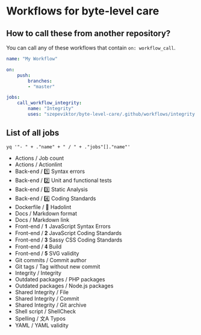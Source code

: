 # Workflows for byte-level care

## How to call these from another repository?

You can call any of these workflows that contain `on: workflow_call`.

```yaml
name: "My Workflow"

on:
    push:
        branches:
        - "master"

jobs:
    call_workflow_integrity:
        name: "Integrity"
        uses: "szepeviktor/byte-level-care/.github/workflows/integrity.yml@master"
```

## List of all jobs

`yq '"- " + ."name" + " / " + ."jobs"[]."name"'`

- Actions / Job count
- Actions / Actionlint
- Back-end / 1️⃣ Syntax errors
- Back-end / 2️⃣ Unit and functional tests
- Back-end / 3️⃣ Static Analysis
- Back-end / 4️⃣ Coding Standards
- Dockerfile / 🐳 Hadolint
- Docs / Markdown format
- Docs / Markdown link
- Front-end / 𝟏 JavaScript Syntax Errors
- Front-end / 𝟐 JavaScript Coding Standards
- Front-end / 𝟑 Sassy CSS Coding Standards
- Front-end / 𝟒 Build
- Front-end / 𝟓 SVG validity
- Git commits / Commit author
- Git tags / Tag without new commit
- Integrity / Integrity
- Outdated packages / PHP packages
- Outdated packages / Node.js packages
- Shared Integrity / File
- Shared Integrity / Commit
- Shared Integrity / Git archive
- Shell script / ShellCheck
- Spelling / 文A Typos
- YAML / YAML validity
